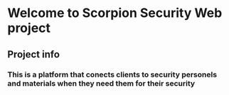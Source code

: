 # Welcome to Scorpion Security Web project

## Project info

### This is a platform that conects clients to security personels and materials when they need them for their security